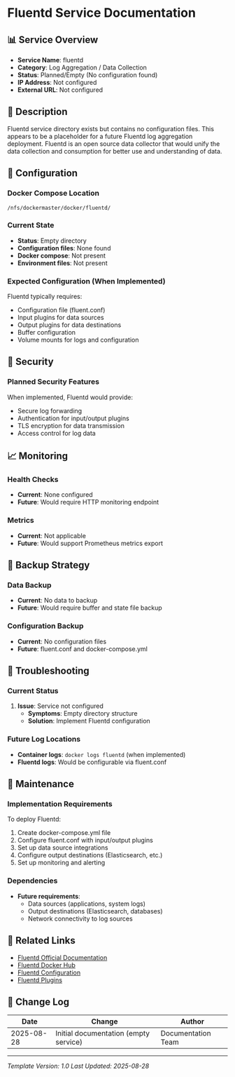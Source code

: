 # Fluentd Service Documentation

## 📊 Service Overview

- **Service Name**: fluentd
- **Category**: Log Aggregation / Data Collection
- **Status**: Planned/Empty (No configuration found)
- **IP Address**: Not configured
- **External URL**: Not configured

## 🚀 Description

Fluentd service directory exists but contains no configuration files. This appears to be a placeholder for a future Fluentd log aggregation deployment. Fluentd is an open source data collector that would unify the data collection and consumption for better use and understanding of data.

## 🔧 Configuration

### Docker Compose Location
```
/nfs/dockermaster/docker/fluentd/
```

### Current State
- **Status**: Empty directory
- **Configuration files**: None found
- **Docker compose**: Not present
- **Environment files**: Not present

### Expected Configuration (When Implemented)
Fluentd typically requires:
- Configuration file (fluent.conf)
- Input plugins for data sources
- Output plugins for data destinations
- Buffer configuration
- Volume mounts for logs and configuration

## 🔐 Security

### Planned Security Features
When implemented, Fluentd would provide:
- Secure log forwarding
- Authentication for input/output plugins
- TLS encryption for data transmission
- Access control for log data

## 📈 Monitoring

### Health Checks
- **Current**: None configured
- **Future**: Would require HTTP monitoring endpoint

### Metrics
- **Current**: Not applicable
- **Future**: Would support Prometheus metrics export

## 🔄 Backup Strategy

### Data Backup
- **Current**: No data to backup
- **Future**: Would require buffer and state file backup

### Configuration Backup
- **Current**: No configuration files
- **Future**: fluent.conf and docker-compose.yml

## 🚨 Troubleshooting

### Current Status
1. **Issue**: Service not configured
   - **Symptoms**: Empty directory structure
   - **Solution**: Implement Fluentd configuration

### Future Log Locations
- **Container logs**: `docker logs fluentd` (when implemented)
- **Fluentd logs**: Would be configurable via fluent.conf

## 📝 Maintenance

### Implementation Requirements
To deploy Fluentd:
1. Create docker-compose.yml file
2. Configure fluent.conf with input/output plugins
3. Set up data source integrations
4. Configure output destinations (Elasticsearch, etc.)
5. Set up monitoring and alerting

### Dependencies
- **Future requirements**:
  - Data sources (applications, system logs)
  - Output destinations (Elasticsearch, databases)
  - Network connectivity to log sources

## 🔗 Related Links

- [Fluentd Official Documentation](https://docs.fluentd.org/)
- [Fluentd Docker Hub](https://hub.docker.com/r/fluent/fluentd)
- [Fluentd Configuration](https://docs.fluentd.org/configuration)
- [Fluentd Plugins](https://www.fluentd.org/plugins)

## 📅 Change Log

| Date | Change | Author |
|------|---------|---------|
| 2025-08-28 | Initial documentation (empty service) | Documentation Team |

---
*Template Version: 1.0*
*Last Updated: 2025-08-28*
